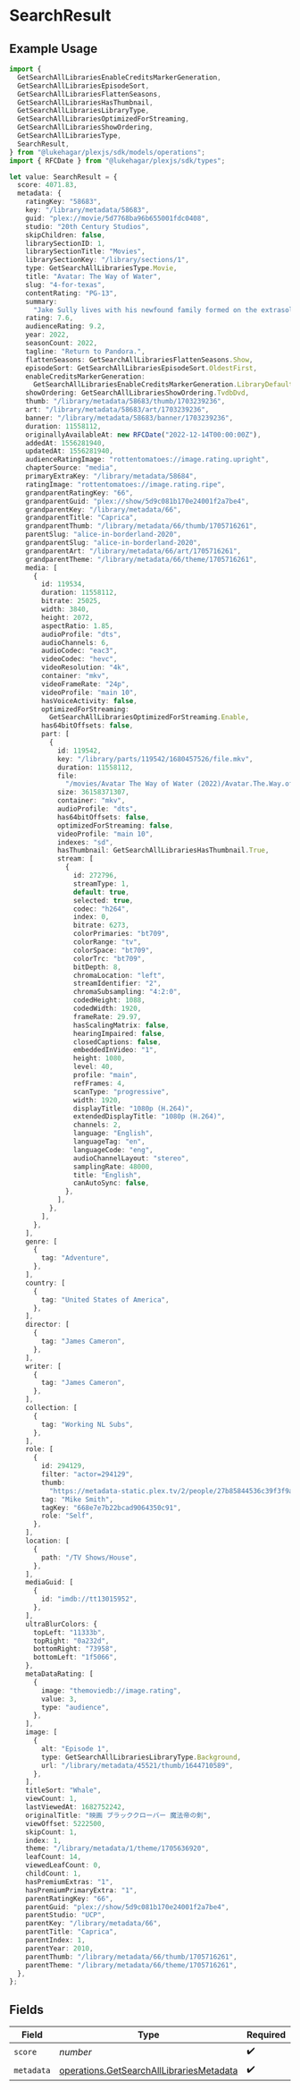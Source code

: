 # SearchResult

## Example Usage

```typescript
import {
  GetSearchAllLibrariesEnableCreditsMarkerGeneration,
  GetSearchAllLibrariesEpisodeSort,
  GetSearchAllLibrariesFlattenSeasons,
  GetSearchAllLibrariesHasThumbnail,
  GetSearchAllLibrariesLibraryType,
  GetSearchAllLibrariesOptimizedForStreaming,
  GetSearchAllLibrariesShowOrdering,
  GetSearchAllLibrariesType,
  SearchResult,
} from "@lukehagar/plexjs/sdk/models/operations";
import { RFCDate } from "@lukehagar/plexjs/sdk/types";

let value: SearchResult = {
  score: 4071.83,
  metadata: {
    ratingKey: "58683",
    key: "/library/metadata/58683",
    guid: "plex://movie/5d7768ba96b655001fdc0408",
    studio: "20th Century Studios",
    skipChildren: false,
    librarySectionID: 1,
    librarySectionTitle: "Movies",
    librarySectionKey: "/library/sections/1",
    type: GetSearchAllLibrariesType.Movie,
    title: "Avatar: The Way of Water",
    slug: "4-for-texas",
    contentRating: "PG-13",
    summary:
      "Jake Sully lives with his newfound family formed on the extrasolar moon Pandora. Once a familiar threat returns to finish what was previously started, Jake must work with Neytiri and the army of the Na'vi race to protect their home.",
    rating: 7.6,
    audienceRating: 9.2,
    year: 2022,
    seasonCount: 2022,
    tagline: "Return to Pandora.",
    flattenSeasons: GetSearchAllLibrariesFlattenSeasons.Show,
    episodeSort: GetSearchAllLibrariesEpisodeSort.OldestFirst,
    enableCreditsMarkerGeneration:
      GetSearchAllLibrariesEnableCreditsMarkerGeneration.LibraryDefault,
    showOrdering: GetSearchAllLibrariesShowOrdering.TvdbDvd,
    thumb: "/library/metadata/58683/thumb/1703239236",
    art: "/library/metadata/58683/art/1703239236",
    banner: "/library/metadata/58683/banner/1703239236",
    duration: 11558112,
    originallyAvailableAt: new RFCDate("2022-12-14T00:00:00Z"),
    addedAt: 1556281940,
    updatedAt: 1556281940,
    audienceRatingImage: "rottentomatoes://image.rating.upright",
    chapterSource: "media",
    primaryExtraKey: "/library/metadata/58684",
    ratingImage: "rottentomatoes://image.rating.ripe",
    grandparentRatingKey: "66",
    grandparentGuid: "plex://show/5d9c081b170e24001f2a7be4",
    grandparentKey: "/library/metadata/66",
    grandparentTitle: "Caprica",
    grandparentThumb: "/library/metadata/66/thumb/1705716261",
    parentSlug: "alice-in-borderland-2020",
    grandparentSlug: "alice-in-borderland-2020",
    grandparentArt: "/library/metadata/66/art/1705716261",
    grandparentTheme: "/library/metadata/66/theme/1705716261",
    media: [
      {
        id: 119534,
        duration: 11558112,
        bitrate: 25025,
        width: 3840,
        height: 2072,
        aspectRatio: 1.85,
        audioProfile: "dts",
        audioChannels: 6,
        audioCodec: "eac3",
        videoCodec: "hevc",
        videoResolution: "4k",
        container: "mkv",
        videoFrameRate: "24p",
        videoProfile: "main 10",
        hasVoiceActivity: false,
        optimizedForStreaming:
          GetSearchAllLibrariesOptimizedForStreaming.Enable,
        has64bitOffsets: false,
        part: [
          {
            id: 119542,
            key: "/library/parts/119542/1680457526/file.mkv",
            duration: 11558112,
            file:
              "/movies/Avatar The Way of Water (2022)/Avatar.The.Way.of.Water.2022.2160p.WEB-DL.DDP5.1.Atmos.DV.HDR10.HEVC-CMRG.mkv",
            size: 36158371307,
            container: "mkv",
            audioProfile: "dts",
            has64bitOffsets: false,
            optimizedForStreaming: false,
            videoProfile: "main 10",
            indexes: "sd",
            hasThumbnail: GetSearchAllLibrariesHasThumbnail.True,
            stream: [
              {
                id: 272796,
                streamType: 1,
                default: true,
                selected: true,
                codec: "h264",
                index: 0,
                bitrate: 6273,
                colorPrimaries: "bt709",
                colorRange: "tv",
                colorSpace: "bt709",
                colorTrc: "bt709",
                bitDepth: 8,
                chromaLocation: "left",
                streamIdentifier: "2",
                chromaSubsampling: "4:2:0",
                codedHeight: 1088,
                codedWidth: 1920,
                frameRate: 29.97,
                hasScalingMatrix: false,
                hearingImpaired: false,
                closedCaptions: false,
                embeddedInVideo: "1",
                height: 1080,
                level: 40,
                profile: "main",
                refFrames: 4,
                scanType: "progressive",
                width: 1920,
                displayTitle: "1080p (H.264)",
                extendedDisplayTitle: "1080p (H.264)",
                channels: 2,
                language: "English",
                languageTag: "en",
                languageCode: "eng",
                audioChannelLayout: "stereo",
                samplingRate: 48000,
                title: "English",
                canAutoSync: false,
              },
            ],
          },
        ],
      },
    ],
    genre: [
      {
        tag: "Adventure",
      },
    ],
    country: [
      {
        tag: "United States of America",
      },
    ],
    director: [
      {
        tag: "James Cameron",
      },
    ],
    writer: [
      {
        tag: "James Cameron",
      },
    ],
    collection: [
      {
        tag: "Working NL Subs",
      },
    ],
    role: [
      {
        id: 294129,
        filter: "actor=294129",
        thumb:
          "https://metadata-static.plex.tv/2/people/27b85844536c39f3f9ac943aaad46608.jpg",
        tag: "Mike Smith",
        tagKey: "668e7e7b22bcad9064350c91",
        role: "Self",
      },
    ],
    location: [
      {
        path: "/TV Shows/House",
      },
    ],
    mediaGuid: [
      {
        id: "imdb://tt13015952",
      },
    ],
    ultraBlurColors: {
      topLeft: "11333b",
      topRight: "0a232d",
      bottomRight: "73958",
      bottomLeft: "1f5066",
    },
    metaDataRating: [
      {
        image: "themoviedb://image.rating",
        value: 3,
        type: "audience",
      },
    ],
    image: [
      {
        alt: "Episode 1",
        type: GetSearchAllLibrariesLibraryType.Background,
        url: "/library/metadata/45521/thumb/1644710589",
      },
    ],
    titleSort: "Whale",
    viewCount: 1,
    lastViewedAt: 1682752242,
    originalTitle: "映画 ブラッククローバー 魔法帝の剣",
    viewOffset: 5222500,
    skipCount: 1,
    index: 1,
    theme: "/library/metadata/1/theme/1705636920",
    leafCount: 14,
    viewedLeafCount: 0,
    childCount: 1,
    hasPremiumExtras: "1",
    hasPremiumPrimaryExtra: "1",
    parentRatingKey: "66",
    parentGuid: "plex://show/5d9c081b170e24001f2a7be4",
    parentStudio: "UCP",
    parentKey: "/library/metadata/66",
    parentTitle: "Caprica",
    parentIndex: 1,
    parentYear: 2010,
    parentThumb: "/library/metadata/66/thumb/1705716261",
    parentTheme: "/library/metadata/66/theme/1705716261",
  },
};
```

## Fields

| Field                                                                                                       | Type                                                                                                        | Required                                                                                                    | Description                                                                                                 |
| ----------------------------------------------------------------------------------------------------------- | ----------------------------------------------------------------------------------------------------------- | ----------------------------------------------------------------------------------------------------------- | ----------------------------------------------------------------------------------------------------------- |
| `score`                                                                                                     | *number*                                                                                                    | :heavy_check_mark:                                                                                          | N/A                                                                                                         |
| `metadata`                                                                                                  | [operations.GetSearchAllLibrariesMetadata](../../../sdk/models/operations/getsearchalllibrariesmetadata.md) | :heavy_check_mark:                                                                                          | N/A                                                                                                         |